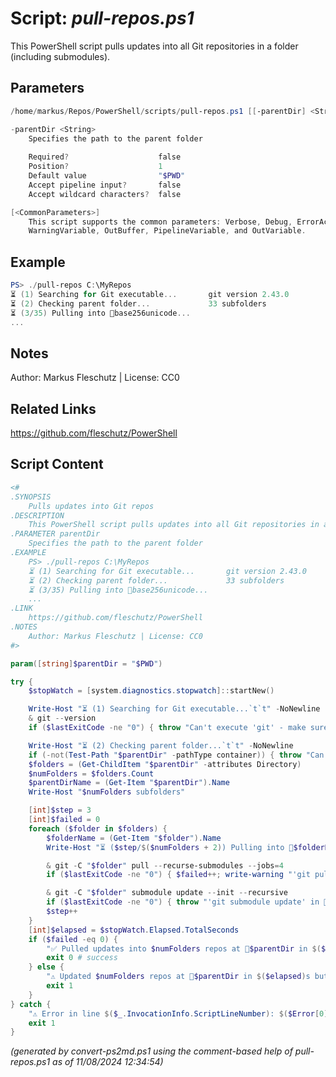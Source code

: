 Script: *pull-repos.ps1*
========================

This PowerShell script pulls updates into all Git repositories in a folder (including submodules).

Parameters
----------
```powershell
/home/markus/Repos/PowerShell/scripts/pull-repos.ps1 [[-parentDir] <String>] [<CommonParameters>]

-parentDir <String>
    Specifies the path to the parent folder
    
    Required?                    false
    Position?                    1
    Default value                "$PWD"
    Accept pipeline input?       false
    Accept wildcard characters?  false

[<CommonParameters>]
    This script supports the common parameters: Verbose, Debug, ErrorAction, ErrorVariable, WarningAction, 
    WarningVariable, OutBuffer, PipelineVariable, and OutVariable.
```

Example
-------
```powershell
PS> ./pull-repos C:\MyRepos
⏳ (1) Searching for Git executable...       git version 2.43.0
⏳ (2) Checking parent folder...             33 subfolders
⏳ (3/35) Pulling into 📂base256unicode...
...

```

Notes
-----
Author: Markus Fleschutz | License: CC0

Related Links
-------------
https://github.com/fleschutz/PowerShell

Script Content
--------------
```powershell
<#
.SYNOPSIS
	Pulls updates into Git repos
.DESCRIPTION
	This PowerShell script pulls updates into all Git repositories in a folder (including submodules).
.PARAMETER parentDir
	Specifies the path to the parent folder
.EXAMPLE
	PS> ./pull-repos C:\MyRepos
	⏳ (1) Searching for Git executable...       git version 2.43.0
	⏳ (2) Checking parent folder...             33 subfolders
	⏳ (3/35) Pulling into 📂base256unicode...
	...
.LINK
	https://github.com/fleschutz/PowerShell
.NOTES
	Author: Markus Fleschutz | License: CC0
#>

param([string]$parentDir = "$PWD")

try {
	$stopWatch = [system.diagnostics.stopwatch]::startNew()

	Write-Host "⏳ (1) Searching for Git executable...`t`t" -NoNewline
	& git --version
	if ($lastExitCode -ne "0") { throw "Can't execute 'git' - make sure Git is installed and available" }

	Write-Host "⏳ (2) Checking parent folder...`t`t" -NoNewline
	if (-not(Test-Path "$parentDir" -pathType container)) { throw "Can't access folder: $parentDir" }
	$folders = (Get-ChildItem "$parentDir" -attributes Directory)
	$numFolders = $folders.Count
	$parentDirName = (Get-Item "$parentDir").Name
	Write-Host "$numFolders subfolders"

	[int]$step = 3
	[int]$failed = 0
	foreach ($folder in $folders) {
		$folderName = (Get-Item "$folder").Name
		Write-Host "⏳ ($step/$($numFolders + 2)) Pulling into 📂$folderName...`t`t" -NoNewline

		& git -C "$folder" pull --recurse-submodules --jobs=4
		if ($lastExitCode -ne "0") { $failed++; write-warning "'git pull' in 📂$folderName failed" }

		& git -C "$folder" submodule update --init --recursive
		if ($lastExitCode -ne "0") { throw "'git submodule update' in 📂$folder failed with exit code $lastExitCode" }
		$step++
	}
	[int]$elapsed = $stopWatch.Elapsed.TotalSeconds
	if ($failed -eq 0) {
		"✅ Pulled updates into $numFolders repos at 📂$parentDir in $($elapsed)s."
		exit 0 # success
	} else {
		"⚠️ Updated $numFolders repos at 📂$parentDir in $($elapsed)s but $failed failed!"
		exit 1
	}
} catch {
	"⚠️ Error in line $($_.InvocationInfo.ScriptLineNumber): $($Error[0])"
	exit 1
}
```

*(generated by convert-ps2md.ps1 using the comment-based help of pull-repos.ps1 as of 11/08/2024 12:34:54)*
